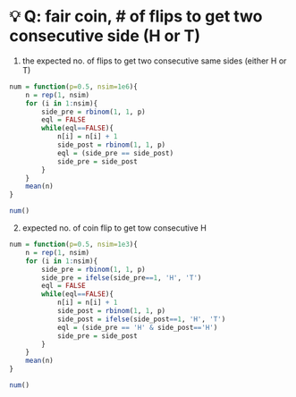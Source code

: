 # :bulb: Q: fair coin, # of flips to get two consecutive side (H or T)

1. the expected no. of flips to get two consecutive same sides (either H or T)
```R
num = function(p=0.5, nsim=1e6){
    n = rep(1, nsim)
    for (i in 1:nsim){
        side_pre = rbinom(1, 1, p)
        eql = FALSE
        while(eql==FALSE){
            n[i] = n[i] + 1
            side_post = rbinom(1, 1, p)
            eql = (side_pre == side_post)
            side_pre = side_post
        }
    }
    mean(n)
}

num()
```


2. expected no. of coin flip to get tow consecutive H
```R
num = function(p=0.5, nsim=1e3){
    n = rep(1, nsim)
    for (i in 1:nsim){
        side_pre = rbinom(1, 1, p)
        side_pre = ifelse(side_pre==1, 'H', 'T')
        eql = FALSE
        while(eql==FALSE){
            n[i] = n[i] + 1
            side_post = rbinom(1, 1, p)
            side_post = ifelse(side_post==1, 'H', 'T')
            eql = (side_pre == 'H' & side_post=='H')
            side_pre = side_post
        }
    }
    mean(n)
}

num()
```